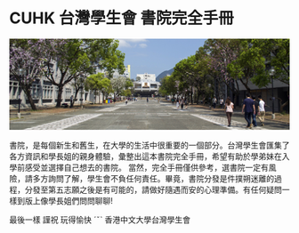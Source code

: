 # CUHK 台灣學生會 書院完全手冊
![](/assets/_DSC0192.jpg)

書院，是每個新生和舊生，在大學的生活中很重要的一個部分。台灣學生會匯集了各方資訊和學長姐的親身體驗，彙整出這本書院完全手冊，希望有助於學弟妹在入學前感受並選擇自己想去的書院。
當然，完全手冊僅供參考，選書院一定有風險，請多方詢問了解，學生會不負任何責任。畢竟，書院分發是件撲朔迷離的過程，分發至第五志願之後是有可能的，請做好隨遇而安的心理準備。有任何疑問一樣到版上像學長姐們問問聊聊!

最後一樣
謹祝 玩得愉快 ˊˇˋ
香港中文大學台灣學生會
